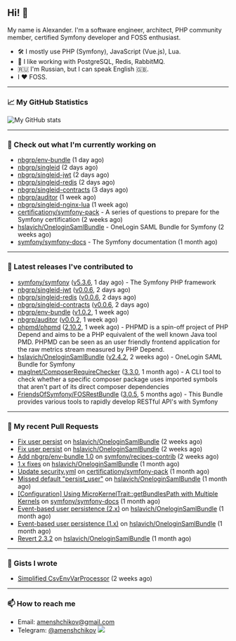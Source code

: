 ## Hi! 👋

My name is Alexander. I'm a software engineer, architect, PHP community member, certified Symfony developer and FOSS enthusiast.

* 🛠 I mostly use PHP (Symfony), JavaScript (Vue.js), Lua.
* 🧰 I like working with PostgreSQL, Redis, RabbitMQ.
* 🇷🇺 I'm Russian, but I can speak English 🇬🇧.
* I ♥ FOSS.

---

### 📈 My GitHub Statistics

![My GitHub stats](https://github-readme-stats.vercel.app/api?username=a-menshchikov&theme=calm&hide_title=true&show_icons=true)

[comment]: &lt;> (![Top Langs]&#40;https://github-readme-stats.vercel.app/api/top-langs/?username=a-menshchikov&theme=calm&hide_title=true&layout=compact&count_private=true&include_all_commits=true&langs_count=6&#41;)

---

### 👷 Check out what I'm currently working on

- [nbgrp/env-bundle](https://github.com/nbgrp/env-bundle) (1 day ago)
- [nbgrp/singleid](https://github.com/nbgrp/singleid) (2 days ago)
- [nbgrp/singleid-jwt](https://github.com/nbgrp/singleid-jwt) (2 days ago)
- [nbgrp/singleid-redis](https://github.com/nbgrp/singleid-redis) (2 days ago)
- [nbgrp/singleid-contracts](https://github.com/nbgrp/singleid-contracts) (3 days ago)
- [nbgrp/auditor](https://github.com/nbgrp/auditor) (1 week ago)
- [nbgrp/singleid-nginx-lua](https://github.com/nbgrp/singleid-nginx-lua) (1 week ago)
- [certificationy/symfony-pack](https://github.com/certificationy/symfony-pack) - A series of questions to prepare for the Symfony certification (2 weeks ago)
- [hslavich/OneloginSamlBundle](https://github.com/hslavich/OneloginSamlBundle) - OneLogin SAML Bundle for Symfony (2 weeks ago)
- [symfony/symfony-docs](https://github.com/symfony/symfony-docs) - The Symfony documentation (1 month ago)

---

### 🔭 Latest releases I've contributed to

- [symfony/symfony](https://github.com/symfony/symfony) ([v5.3.6](https://github.com/symfony/symfony/releases/tag/v5.3.6), 1 day ago) - The Symfony PHP framework
- [nbgrp/singleid-jwt](https://github.com/nbgrp/singleid-jwt) ([v0.0.6](https://github.com/nbgrp/singleid-jwt/releases/tag/v0.0.6), 2 days ago)
- [nbgrp/singleid-redis](https://github.com/nbgrp/singleid-redis) ([v0.0.6](https://github.com/nbgrp/singleid-redis/releases/tag/v0.0.6), 2 days ago)
- [nbgrp/singleid-contracts](https://github.com/nbgrp/singleid-contracts) ([v0.0.6](https://github.com/nbgrp/singleid-contracts/releases/tag/v0.0.6), 2 days ago)
- [nbgrp/env-bundle](https://github.com/nbgrp/env-bundle) ([v1.0.2](https://github.com/nbgrp/env-bundle/releases/tag/v1.0.2), 1 week ago)
- [nbgrp/auditor](https://github.com/nbgrp/auditor) ([v0.0.2](https://github.com/nbgrp/auditor/releases/tag/v0.0.2), 1 week ago)
- [phpmd/phpmd](https://github.com/phpmd/phpmd) ([2.10.2](https://github.com/phpmd/phpmd/releases/tag/2.10.2), 1 week ago) - PHPMD is a spin-off project of PHP Depend and aims to be a PHP equivalent of the well known Java tool PMD. PHPMD can be seen as an user friendly frontend application for the raw metrics stream measured by PHP Depend.
- [hslavich/OneloginSamlBundle](https://github.com/hslavich/OneloginSamlBundle) ([v2.4.2](https://github.com/hslavich/OneloginSamlBundle/releases/tag/v2.4.2), 2 weeks ago) - OneLogin SAML Bundle for Symfony
- [maglnet/ComposerRequireChecker](https://github.com/maglnet/ComposerRequireChecker) ([3.3.0](https://github.com/maglnet/ComposerRequireChecker/releases/tag/3.3.0), 1 month ago) - A CLI tool to check whether a specific composer package uses imported symbols that aren&#39;t part of its direct composer dependencies
- [FriendsOfSymfony/FOSRestBundle](https://github.com/FriendsOfSymfony/FOSRestBundle) ([3.0.5](https://github.com/FriendsOfSymfony/FOSRestBundle/releases/tag/3.0.5), 5 months ago) - This Bundle provides various tools to rapidly develop RESTful API&#39;s with Symfony

---

### 🔨 My recent Pull Requests

- [Fix user persist](https://github.com/hslavich/OneloginSamlBundle/pull/180) on [hslavich/OneloginSamlBundle](https://github.com/hslavich/OneloginSamlBundle) (2 weeks ago)
- [Fix user persist](https://github.com/hslavich/OneloginSamlBundle/pull/179) on [hslavich/OneloginSamlBundle](https://github.com/hslavich/OneloginSamlBundle) (2 weeks ago)
- [Add nbgrp/env-bundle 1.0](https://github.com/symfony/recipes-contrib/pull/1177) on [symfony/recipes-contrib](https://github.com/symfony/recipes-contrib) (2 weeks ago)
- [1.x fixes](https://github.com/hslavich/OneloginSamlBundle/pull/177) on [hslavich/OneloginSamlBundle](https://github.com/hslavich/OneloginSamlBundle) (1 month ago)
- [Update security.yml](https://github.com/certificationy/symfony-pack/pull/91) on [certificationy/symfony-pack](https://github.com/certificationy/symfony-pack) (1 month ago)
- [Missed default &#34;persist_user&#34;](https://github.com/hslavich/OneloginSamlBundle/pull/174) on [hslavich/OneloginSamlBundle](https://github.com/hslavich/OneloginSamlBundle) (1 month ago)
- [[Configuration] Using MicroKernelTrait::getBundlesPath with Multiple Kernels](https://github.com/symfony/symfony-docs/pull/15423) on [symfony/symfony-docs](https://github.com/symfony/symfony-docs) (1 month ago)
- [Event-based user persistence (2.x)](https://github.com/hslavich/OneloginSamlBundle/pull/172) on [hslavich/OneloginSamlBundle](https://github.com/hslavich/OneloginSamlBundle) (1 month ago)
- [Event-based user persistence (1.x)](https://github.com/hslavich/OneloginSamlBundle/pull/171) on [hslavich/OneloginSamlBundle](https://github.com/hslavich/OneloginSamlBundle) (1 month ago)
- [Revert 2.3.2](https://github.com/hslavich/OneloginSamlBundle/pull/170) on [hslavich/OneloginSamlBundle](https://github.com/hslavich/OneloginSamlBundle) (1 month ago)

---

### 📓 Gists I wrote

- [Simplified CsvEnvVarProcessor](https://gist.github.com/08650c7b76154eb00c18d093e5087f0b) (2 weeks ago)

---

### 📫 How to reach me

- Email: [amenshchikov@gmail.com](mailto://amenshchikov@gmail.com)
- Telegram: [@amenshchikov](https://t.me/amenshchikov)
![](https://hit.yhype.me/github/profile?user_id=2580489)